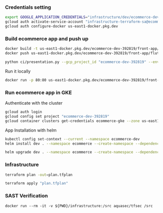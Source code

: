 ### Credentials setting

```bash
export GOOGLE_APPLICATION_CREDENTIALS="infrastructure/dev/ecommerce-dev-392819-dde10994963d.json"
gcloud auth activate-service-account "infrastructure-terraform-sa@ecommerce-dev-392819.iam.gserviceaccount.com" --key-file=$GOOGLE_APPLICATION_CREDENTIALS
gcloud auth configure-docker us-east1-docker.pkg.dev
```

### Build ecommerce app and push up

```bash
docker build -t us-east1-docker.pkg.dev/ecommerce-dev-392819/front-app/flutter-app:0.0.4 .
docker push us-east1-docker.pkg.dev/ecommerce-dev-392819/front-app/flutter-app:0.0.4

```
```bash
python ci/presentation.py --gcp_project_id "ecommerce-dev-392819" --env dev --front_version 0.0.5
```

Run it locally

```bash
docker run -p 80:80 us-east1-docker.pkg.dev/ecommerce-dev-392819/front-app/flutter-app:0.0.1
```

### Run ecommerce app in GKE

Authenticate with the cluster

```bash
gcloud auth login
gcloud config set project "ecommerce-dev-392819"
gcloud container clusters get-credentials ecommerce-gke --zone us-east1
```

App Installation with helm

```bash 
kubectl config set-context --current --namespace ecommerce-dev
helm install dev . --namespace ecommerce --create-namespace --dependency-update --wait --debug
``` 

```bash 
helm upgrade dev . --namespace ecommerce --create-namespace --dependency-update --wait --debug
```

### Infrastructure

```bash
terraform plan -out=plan.tfplan
```

```bash
terraform apply "plan.tfplan"
```

### SAST Verification

```shell
docker run --rm -it -v ${PWD}/infrastructure:/src aquasec/tfsec /src
```
